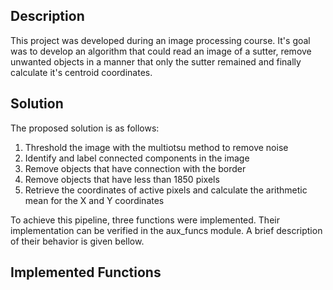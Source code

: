 ## Description
This project was developed during an image processing course. It's goal was to develop an algorithm that could read an image of a sutter, remove unwanted objects in a manner that only the sutter remained and finally calculate it's centroid coordinates.

## Solution
The proposed solution is as follows:
1. Threshold the image with the multiotsu method to remove noise
2. Identify and label connected components in the image
3. Remove objects that have connection with the border
4. Remove objects that have less than 1850 pixels
5. Retrieve the coordinates of active pixels and calculate the arithmetic mean for the X and Y coordinates

To achieve this pipeline, three functions were implemented. Their implementation can be verified in the aux_funcs module. A brief description of their behavior is given bellow.

## Implemented Functions

